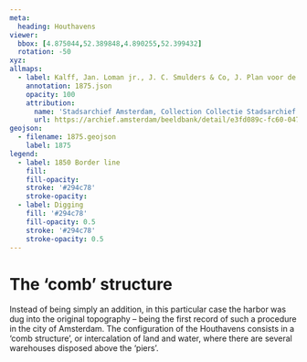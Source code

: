 ```yaml
---
meta:
  heading: Houthavens
viewer:
  bbox: [4.875044,52.389848,4.890255,52.399432]
  rotation: -50
xyz:
allmaps:
  - label: Kalff, Jan. Loman jr., J. C. Smulders & Co, J. Plan voor de uitbreiding van Amsterdam opgemaakt in 1875. Scale 1:7500. Stadsarchief Amsterdam.
    annotation: 1875.json
    opacity: 100
    attribution:
      name: 'Stadsarchief Amsterdam, Collection Collectie Stadsarchief Amsterdam; Kaart van Amsterdam, Image file B00000007268'
      url: https://archief.amsterdam/beeldbank/detail/e3fd089c-fc60-0470-194d-4a376db2f47a
geojson:
  - filename: 1875.geojson
    label: 1875
legend:
  - label: 1850 Border line 
    fill:
    fill-opacity:
    stroke: '#294c78'
    stroke-opacity:
  - label: Digging
    fill: '#294c78'
    fill-opacity: 0.5
    stroke: '#294c78'
    stroke-opacity: 0.5
---
```

# The ‘comb’ structure
Instead of being simply an addition, in this particular case the harbor was dug into the original topography – being the first record of such a procedure in the city of Amsterdam. The configuration of the Houthavens consists in a ‘comb structure’, or intercalation of land and water, where there are several warehouses disposed above the ‘piers’.